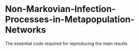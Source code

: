 # Non-Markovian-Infection-Processes-in-Metapopulation-Networks
The essential code required for reproducing the main results 
